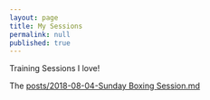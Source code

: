 ```yaml
---
layout: page
title: My Sessions
permalink: null
published: true
---
```


Training Sessions I love!

The [posts/2018-08-04-Sunday Boxing Session.md](boxingsession)
